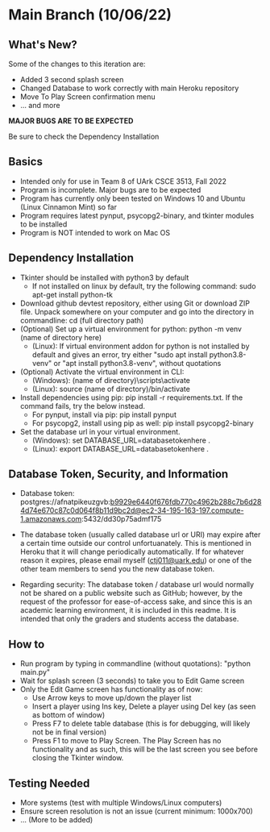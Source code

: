# Main Branch (10/06/22)

## What's New?
Some of the changes to this iteration are:
* Added 3 second splash screen
* Changed Database to work correctly with main Heroku repository
* Move To Play Screen confirmation menu
* ... and more

**MAJOR BUGS ARE TO BE EXPECTED**

Be sure to check the Dependency Installation


## Basics
* Intended only for use in Team 8 of UArk CSCE 3513, Fall 2022
* Program is incomplete. Major bugs are to be expected
* Program has currently only been tested on Windows 10 and Ubuntu (Linux Cinnamon Mint) so far
* Program requires latest pynput, psycopg2-binary, and tkinter modules to be installed
* Program is NOT intended to work on Mac OS

## Dependency Installation
* Tkinter should be installed with python3 by default
  * If not installed on linux by default, try the following command: sudo apt-get install python-tk
* Download github devtest repository, either using Git or download ZIP file. Unpack somewhere on your computer and go into the directory in commandline: cd (full directory path)
* (Optional) Set up a virtual environment for python: python -m venv (name of directory here)
  * (Linux): If virtual environment addon for python is not installed by default and gives an error, try either "sudo apt install python3.8-venv" or "apt install python3.8-venv", without quotations
* (Optional) Activate the virtual environment in CLI: 
  * (Windows): (name of directory)\scripts\activate
  * (Linux): source (name of directory)/bin/activate
* Install dependencies using pip: pip install -r requirements.txt. If the command fails, try the below instead.
  * For pynput, install via pip: pip install pynput
  * For psycopg2, install using pip as well: pip install psycopg2-binary
* Set the database url in your virtual environment. 
  * (Windows): set DATABASE_URL=databasetokenhere . 
  * (Linux): export DATABASE_URL=databasetokenhere .
 
## Database Token, Security, and Information
* Database token: postgres://afnatpikeuzgvb:b9929e6440f676fdb770c4962b288c7b6d284d74e670c87c0d064f8b11d9bc2d@ec2-34-195-163-197.compute-1.amazonaws.com:5432/dd30p75admf175

* The database token (usually called database url or URI)  may expire after a certain time outside our control unfortuanately. This is mentioned in Heroku that it will change periodically automatically. If for whatever reason it expires, please email myself (ctj011@uark.edu) or one of the other team members to send you the new database token.
* Regarding security: The database token / database url would normally not be shared on a public website such as GitHub; however, by the request of the professor for ease-of-access sake, and since this is an academic learning environment, it is included in this readme. It is intended that only the graders and students access the database.

## How to
* Run program by typing in commandline (without quotations): "python main.py"
* Wait for splash screen (3 seconds) to take you to Edit Game screen
* Only the Edit Game screen has functionality as of now:
  * Use Arrow keys to move up/down the player list
  * Insert a player using Ins key, Delete a player using Del key (as seen as bottom of window)
  * Press F7 to delete table database (this is for debugging, will likely not be in final version)
  * Press F1 to move to Play Screen. The Play Screen has no functionality and as such, this will be the last screen you see before closing the Tkinter window.

## Testing Needed
* More systems (test with multiple Windows/Linux computers)
* Ensure screen resolution is not an issue (current minimum: 1000x700)
* ... (More to be added)
